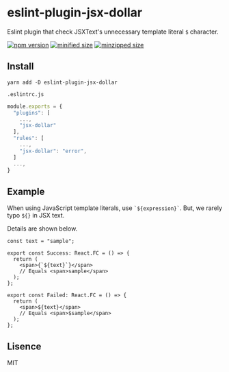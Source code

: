 # eslint-plugin-jsx-dollar
Eslint plugin that check JSXText's unnecessary template literal `$` character.

[![npm version](https://badge.fury.io/js/eslint-plugin-jsx-dollar.svg)](https://badge.fury.io/js/eslint-plugin-jsx-dollar)
[![minified size](https://badgen.net/bundlephobia/min/eslint-plugin-jsx-dollar)](https://bundlephobia.com/result?p=eslint-plugin-jsx-dollar)
[![minzipped size](https://badgen.net/bundlephobia/minzip/eslint-plugin-jsx-dollar)](https://bundlephobia.com/result?p=eslint-plugin-jsx-dollar)

## Install
```
yarn add -D eslint-plugin-jsx-dollar
```

`.eslintrc.js`

```js
module.exports = {
  "plugins": [
    ...,
    "jsx-dollar"
  ],
  "rules": [
    ...,
    "jsx-dollar": "error",
  ]
  ...,
}
```

## Example
When using JavaScript template literals, use `` `${expression}` ``.
But, we rarely typo `` ${} `` in JSX text.

Details are shown below.

```tsx
const text = "sample";

export const Success: React.FC = () => {
  return (
    <span>{`${text}`}</span>
    // Equals <span>sample</span>
  );
};

export const Failed: React.FC = () => {
  return (
    <span>${text}</span>
    // Equals <span>$sample</span>
  );
};
```

## Lisence
MIT
